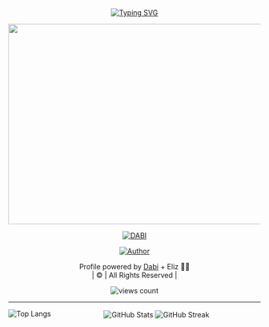 ## <!-- Typing SVG -->
<p align="center">
    <a href="https://github.com/your-username">
        <img
        src="https://readme-typing-svg.herokuapp.com?size=30&width=800&lines=Welcome+To+Eliz's+Assistant+Dabi+Profile.;Coding+is+My+Second+Language.;Learning+AI,+Robotics+and+Hacking!"
            alt="Typing SVG"
        />
    </a>
</p>

<div align="center">
  <p align="center">
<img src="https://media1.tenor.com/m/0eMdDnTWmcwAAAAd/dabi-dance-dabi.gif" width="600" height="400"/>
</p>

<p align="center">
<a href="#"><img title="DABI" src="https://img.shields.io/badge/DABI-red?colorA=%23ff0000&colorB=%23017e40&style=for-the-badge"></a>
</p>

<p align="center">
<a href="https://github.com/your-username"><img title="Author" src="https://img.shields.io/badge/Author-DABI-blue?style=for-the-badge&logo=github"></a>
</p>
</div>

<p align="center">
Profile powered by <a href="https://github.com/your-username">Dabi</a> + Eliz 🤖💙<br>
| © | All Rights Reserved |
</p>

<p align="center">
<img src="https://hits.seeyoufarm.com/api/count/incr/badge.svg?url=https://github.com/your-username&title=Profile%20Views" alt="views count"/>
</p>

----

<p align="center">
<img align="left" src="https://github-readme-stats.vercel.app/api/top-langs?username=your-username&show_icons=true&theme=dark&locale=en&layout=compact" alt="Top Langs" />
<img align="center" src="https://github-readme-stats.vercel.app/api?username=your-username&show_icons=true&theme=dark&locale=en" alt="GitHub Stats" />
<img align="center" src="https://github-readme-streak-stats.herokuapp.com/?user=your-username&theme=dark" alt="GitHub Streak" />
</p>
